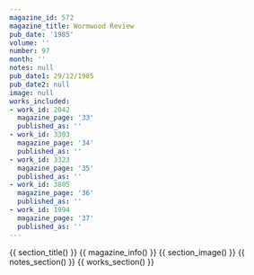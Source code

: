 ```yaml
---
magazine_id: 572
magazine_title: Wormwood Review
pub_date: '1985'
volume: ''
number: 97
month: ''
notes: null
pub_date1: 29/12/1985
pub_date2: null
image: null
works_included:
- work_id: 2042
  magazine_page: '33'
  published_as: ''
- work_id: 3303
  magazine_page: '34'
  published_as: ''
- work_id: 3323
  magazine_page: '35'
  published_as: ''
- work_id: 3805
  magazine_page: '36'
  published_as: ''
- work_id: 1994
  magazine_page: '37'
  published_as: ''
---
```


{{ section_title() }}
{{ magazine_info() }}
{{ section_image() }}
{{ notes_section() }}
{{ works_section() }}
